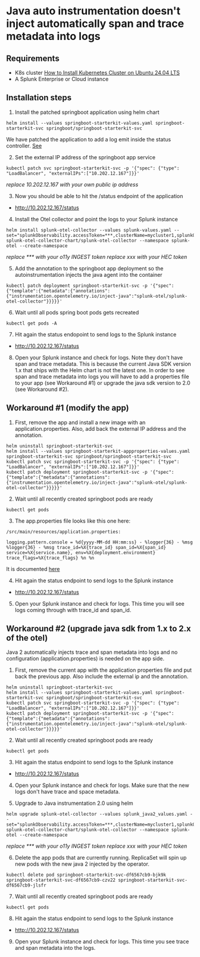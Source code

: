 # Java auto instrumentation doesn't inject automatically span and trace metadata into logs

## Requirements
* K8s cluster [How to Install Kubernetes Cluster on Ubuntu 24.04 LTS](https://hbayraktar.medium.com/how-to-install-kubernetes-cluster-on-ubuntu-22-04-step-by-step-guide-7dbf7e8f5f99)
* A Splunk Enterprise or Cloud instance

## Installation steps

1. Install the patched springboot application using helm chart
```
helm install --values springboot-starterkit-values.yaml springboot-starterkit-svc springboot/springboot-starterkit-svc
```
We have patched the application to add a log emit inside the status controller. [See](https://github.com/josephrodriguez/springboot-starterkit/commit/8c506856bbb321f641ced6215a15f1067931de44)

2. Set the external IP address of the springboot app service
```
kubectl patch svc springboot-starterkit-svc -p '{"spec": {"type": "LoadBalancer", "externalIPs":["10.202.12.167"]}}'
```
*replace 10.202.12.167 with your own public ip address*

3. Now you should be able to hit the /status endpoint of the application
* http://10.202.12.167/status

4. Install the Otel collector and point the logs to your Splunk instance
```
helm install splunk-otel-collector --values splunk-values.yaml --set="splunkObservability.accessToken=***,clusterName=mycluster1,splunkObservability.realm=us1,gateway.enabled=false,splunkObservability.profilingEnabled=true,environment=lab,operator.enabled=true,certmanager.enabled=true,agent.discovery.enabled=true" splunk-otel-collector-chart/splunk-otel-collector --namespace splunk-otel --create-namespace
```
*replace *** with your o11y INGEST token*
*replace xxx with your HEC token*

5. Add the annotation to the springboot app deployment so the autoinstrumentation injects the java agent into the container
```
kubectl patch deployment springboot-starterkit-svc -p '{"spec":{"template":{"metadata":{"annotations":{"instrumentation.opentelemetry.io/inject-java":"splunk-otel/splunk-otel-collector"}}}}}'
```

6. Wait until all pods spring boot pods gets recreated
```
kubectl get pods -A
```

7. Hit again the status endopoint to send logs to the Splunk instance
* http://10.202.12.167/status

8. Open your Splunk instance and check for logs. Note they don't have span and trace metadata. This is because the current Java SDK version 1.x that ships with the Helm chart is not the latest one. In order to see span and trace metadata into logs you will have to add a properties file to your app (see Workaround #1) or upgrade the java sdk version to 2.0 (see Workaround #2).

## Workaround #1 (modify the app)

1. First, remove the app and install a new image with an application.properties. Also, add back the external IP address and the annotation.
```
helm uninstall springboot-starterkit-svc
helm install --values springboot-starterkit-appproperties-values.yaml springboot-starterkit-svc springboot/springboot-starterkit-svc
kubectl patch svc springboot-starterkit-svc -p '{"spec": {"type": "LoadBalancer", "externalIPs":["10.202.12.167"]}}'
kubectl patch deployment springboot-starterkit-svc -p '{"spec":{"template":{"metadata":{"annotations":{"instrumentation.opentelemetry.io/inject-java":"splunk-otel/splunk-otel-collector"}}}}}'
```

2. Wait until all recently created springboot pods are ready
```
kubectl get pods
```

3. The app.properties file looks like this one here:
```
/src/main/resources/application.properties:

logging.pattern.console = %d{yyyy-MM-dd HH:mm:ss} - %logger{36} - %msg %logger{36} - %msg trace_id=%X{trace_id} span_id=%X{span_id} service=%X{service.name}, env=%X{deployment.environment} trace_flags=%X{trace_flags} %n %n
```
It is documented [here](https://docs.splunk.com/observability/en/gdi/get-data-in/application/java/instrumentation/connect-traces-logs.html#configure-your-logging-library)

4. Hit again the status endpoint to send logs to the Splunk instance
* http://10.202.12.167/status

5. Open your Splunk instance and check for logs. This time you will see logs coming through with trace_id and span_id.

## Workaround #2 (upgrade java sdk from 1.x to 2.x of the otel)

Java 2 automatically injects trace and span metadata into logs and no configuration (application.properties) is needed on the app side.

1. First, remove the current app with the application properties file and put back the previous app. Also include the external ip and the annotation.
```
helm uninstall springboot-starterkit-svc
helm install --values springboot-starterkit-values.yaml springboot-starterkit-svc springboot/springboot-starterkit-svc
kubectl patch svc springboot-starterkit-svc -p '{"spec": {"type": "LoadBalancer", "externalIPs":["10.202.12.167"]}}'
kubectl patch deployment springboot-starterkit-svc -p '{"spec":{"template":{"metadata":{"annotations":{"instrumentation.opentelemetry.io/inject-java":"splunk-otel/splunk-otel-collector"}}}}}'
```

2. Wait until all recently created springboot pods are ready
```
kubectl get pods
```

3. Hit again the status endpoint to send logs to the Splunk instance
* http://10.202.12.167/status

4. Open your Splunk instance and check for logs. Make sure that the new logs don't have trace and space metadata.

5. Upgrade to Java instrumentation 2.0 using helm
```
helm upgrade splunk-otel-collector --values splunk_java2_values.yaml --set="splunkObservability.accessToken=***,clusterName=mycluster1,splunkObservability.realm=us1,gateway.enabled=false,splunkObservability.profilingEnabled=true,environment=lab,operator.enabled=true,certmanager.enabled=true,agent.discovery.enabled=true" splunk-otel-collector-chart/splunk-otel-collector --namespace splunk-otel --create-namespace
```
*replace *** with your o11y INGEST token*
*replace xxx with your HEC token*

6. Delete the app pods that are currently running. ReplicaSet will spin up new pods with the new java 2 injected by the operator.
```
kubectl delete pod springboot-starterkit-svc-df6567cb9-bjk9k springboot-starterkit-svc-df6567cb9-czv22 springboot-starterkit-svc-df6567cb9-jlsfr
```

7. Wait until all recently created springboot pods are ready
```
kubectl get pods
```

8. Hit again the status endpoint to send logs to the Splunk instance
* http://10.202.12.167/status

9. Open your Splunk instance and check for logs. This time you see trace and span metadata into the logs.


